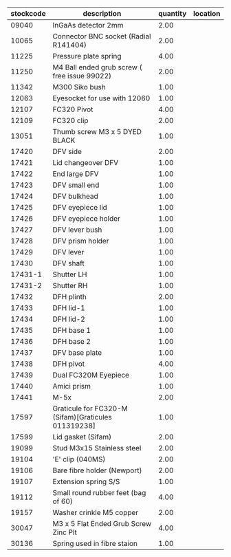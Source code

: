 |stockcode|description|quantity|location|
|---------|-----------|--------|--------|
|09040|InGaAs detector 2mm|2.00||
|10065|Connector BNC socket (Radial R141404)|2.00||
|11225|Pressure plate spring|4.00||
|11250|M4 Ball ended grub screw ( free issue 99022)|2.00||
|11342|M300 Siko bush|1.00||
|12063|Eyesocket for use with 12060|1.00||
|12107|FC320 Pivot|4.00||
|12109|FC320 clip|2.00||
|13051|Thumb screw M3 x 5 DYED BLACK|1.00||
|17420|DFV side|2.00||
|17421|Lid changeover DFV|1.00||
|17422|End large DFV|1.00||
|17423|DFV small end|1.00||
|17424|DFV bulkhead|1.00||
|17425|DFV eyepiece lid|1.00||
|17426|DFV eyepiece holder|1.00||
|17427|DFV lever bush|1.00||
|17428|DFV prism holder|1.00||
|17429|DFV lever|1.00||
|17430|DFV shaft|1.00||
|17431-1|Shutter LH|1.00||
|17431-2|Shutter RH|1.00||
|17432|DFH plinth|2.00||
|17433|DFH lid-1|1.00||
|17434|DFH lid-2|1.00||
|17435|DFH base 1|1.00||
|17436|DFH base 2|1.00||
|17437|DFV base plate|1.00||
|17438|DFH pivot|4.00||
|17439|Dual FC320M Eyepiece|1.00||
|17440|Amici prism|1.00||
|17441|M-5x|2.00||
|17597|Graticule for FC320-M (Sifam)[Graticules 011319238]|1.00||
|17599|Lid gasket (Sifam)|2.00||
|19099|Stud M3x15 Stainless steel|2.00||
|19104|'E' clip (040MS)|2.00||
|19106|Bare fibre holder (Newport)|2.00||
|19107|Extension spring S/S|1.00||
|19112|Small round rubber feet (bag of 60)|4.00||
|19157|Washer crinkle M5 copper|2.00||
|30047|M3 x 5 Flat Ended Grub Screw Zinc Plt|4.00||
|30136|Spring used in fibre staion|1.00||

